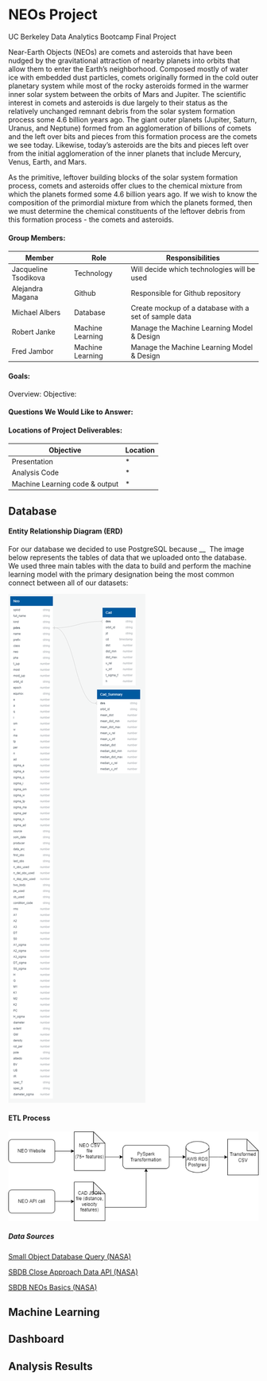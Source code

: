 # NEOs Project
UC Berkeley Data Analytics Bootcamp Final Project

Near-Earth Objects (NEOs) are comets and asteroids that have been nudged by the gravitational attraction of nearby planets into orbits that allow them to enter the Earth’s neighborhood. Composed mostly of water ice with embedded dust particles, comets originally formed in the cold outer planetary system while most of the rocky asteroids formed in the warmer inner solar system between the orbits of Mars and Jupiter. The scientific interest in comets and asteroids is due largely to their status as the relatively unchanged remnant debris from the solar system formation process some 4.6 billion years ago. The giant outer planets (Jupiter, Saturn, Uranus, and Neptune) formed from an agglomeration of billions of comets and the left over bits and pieces from this formation process are the comets we see today. Likewise, today’s asteroids are the bits and pieces left over from the initial agglomeration of the inner planets that include Mercury, Venus, Earth, and Mars.

As the primitive, leftover building blocks of the solar system formation process, comets and asteroids offer clues to the chemical mixture from which the planets formed some 4.6 billion years ago. If we wish to know the composition of the primordial mixture from which the planets formed, then we must determine the chemical constituents of the leftover debris from this formation process - the comets and asteroids.

#### Group Members:
|       Member       |      Role      |                   Responsibilities                  |
|--------------------|----------------|-----------------------------------------------------|
|Jacqueline Tsodikova|   Technology   |     Will decide which technologies will be used     |
|  Alejandra Magana  |     Github     |          Responsible for Github repository          |
|   Michael Albers   |    Database    |Create mockup of a database with a set of sample data|
|    Robert Janke    |Machine Learning|      Manage the Machine Learning Model & Design     |
|     Fred Jambor    |Machine Learning|      Manage the Machine Learning Model & Design     |

#### Goals:
Overview: 
Objective:

#### Questions We Would Like to Answer:

#### Locations of Project Deliverables:
|           Objective          |    Location   |
|------------------------------|---------------|
|         Presentation         |       *       |
|         Analysis Code        |       *       |
|Machine Learning code & output|       *       |

## Database
#### Entity Relationship Diagram (ERD)
For our database we decided to use PostgreSQL because __  The image below represents the tables of data that we uploaded onto the database. We used three main tables with the data to build and perform the machine learning model with the primary designation being the most common connect between all of our datasets:

![](resources/neo_erd.png)

#### ETL Process
![](resources/Neo_Etl_Process-1.png)

##### Data Sources
<a href="https://ssd-api.jpl.nasa.gov/doc/sbdb_query.html" target="_blank">Small Object Database Query (NASA)</a>

<a href="https://ssd-api.jpl.nasa.gov/doc/cad.html" target="_blank">SBDB Close Approach Data API (NASA)</a>

<a href= "https://cneos.jpl.nasa.gov/about/basics.html" target="_blank">SBDB NEOs Basics (NASA)</a>

## Machine Learning

## Dashboard

## Analysis Results




















